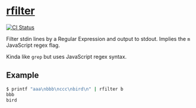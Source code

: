 # [rfilter](https://www.npmjs.com/package/rfilter)

[![CI Status][travis-image]][travis-url]

Filter stdin lines by a Regular Expression and output to stdout.
Implies the `m` JavaScript regex flag.

Kinda like `grep` but uses JavaScript regex syntax.

## Example

```bash
$ printf "aaa\nbbb\nccc\nbird\n" | rfilter b
bbb
bird
```

[travis-image]: https://travis-ci.org/Fishrock123/rfilter.svg?branch=master
[travis-url]: https://travis-ci.org/Fishrock123/rfilter

